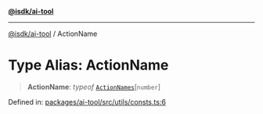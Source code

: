 [**@isdk/ai-tool**](../README.md)

***

[@isdk/ai-tool](../globals.md) / ActionName

# Type Alias: ActionName

> **ActionName**: *typeof* [`ActionNames`](../variables/ActionNames.md)\[`number`\]

Defined in: [packages/ai-tool/src/utils/consts.ts:6](https://github.com/isdk/ai-tool.js/blob/b0ee9498dddfa5222989cf00502bb34c601df743/src/utils/consts.ts#L6)
